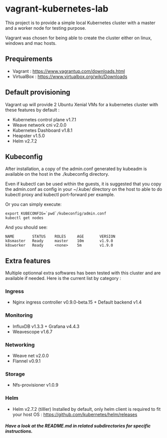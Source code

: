 # vagrant-kubernetes-lab
This project is to provide a simple local Kubernetes cluster with a master and a worker node for testing purpose.

Vagrant was chosen for being able to create the cluster either on linux, windows and mac hosts.

## Prequirements
- Vagrant : https://www.vagrantup.com/downloads.html
- VirtualBox : https://www.virtualbox.org/wiki/Downloads

## Default provisioning
Vagrant up will provide 2 Ubuntu Xenial VMs for a kubernetes cluster with these features by default :
- Kubernetes control plane v1.7.1
- Weave network cni v2.0.0 
- Kubernetes Dashboard v1.8.1
- Heapster v1.5.0 
- Helm v2.7.2

## Kubeconfig
After installation, a copy of the admin.conf generated by kubeadm is available on the host in the ./kubeconfig directory.

Even if kubectl can be used within the guests, it is suggested that you copy the admin.conf as config in your ~/.kube/ directory on the host to able to do kubectl proxy and kubectl port-forward per example.

Or you can simply execute:
```
export KUBECONFIG=`pwd`/kubeconfig/admin.conf
kubectl get nodes
````
And you should see:
```
NAME        STATUS    ROLES     AGE       VERSION
k8smaster   Ready     master    10m       v1.9.0
k8sworker   Ready     <none>    5m        v1.9.0
```

## Extra features 
Multiple optionnal extra softwares has been tested with this cluster and are available if needed.
Here is the current list by category :
### Ingress
- Nginx ingress controller v0.9.0-beta.15 + Default backend v1.4
### Monitoring
- InfluxDB v1.3.3 + Grafana v4.4.3
- Weavescope v1.6.7
### Networking
- Weave net v2.0.0
- Flannel v0.9.1
### Storage
- Nfs-provisioner v1.0.9
### Helm
- Helm v2.7.2 (tilller)
Installed by default, only helm client is required to fit your host OS : https://github.com/kubernetes/helm/releases
##### Have a look at the README.md in related subdirectories for specific instructions.
